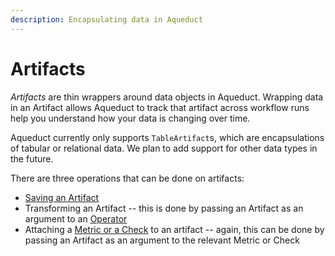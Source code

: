 ```yaml
---
description: Encapsulating data in Aqueduct
---
```


# Artifacts

_Artifacts_ are thin wrappers around data objects in Aqueduct. Wrapping data in an Artifact allows Aqueduct to track that artifact across workflow runs help you understand how your data is changing over time.&#x20;

Aqueduct currently only supports `TableArtifact`s, which are encapsulations of tabular or relational data. We plan to add support for other data types in the future.

There are three operations that can be done on artifacts:

* [Saving an Artifact](saving-an-artifact.md)
* Transforming an Artifact -- this is done by passing an Artifact as an argument to an [Operator](../operators.md)
* Attaching a [Metric or a Check](../metrics-and-checks.md) to an artifact -- again, this can be done by passing an Artifact as an argument to the relevant Metric or Check

